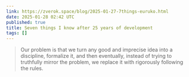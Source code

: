```yaml
---
link: https://zverok.space/blog/2025-01-27-7things-euruko.html
date: 2025-01-28 02:42 UTC
published: true
title: Seven things I know after 25 years of development
tags: []
---
```


> Our problem is that we turn any good and imprecise idea into a discipline, formalize it, and then eventually, instead of trying to truthfully mirror the problem, we replace it with rigorously following the rules.
